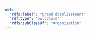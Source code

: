 ```yaml
---
owl:
  "rdfs:label": "Grand établissement"
  "rdf:type": "owl:Class"
  "rdfs:subClassOf": "Organisation"
---
```


<OntologyTable frontMatter={frontMatter}/>
